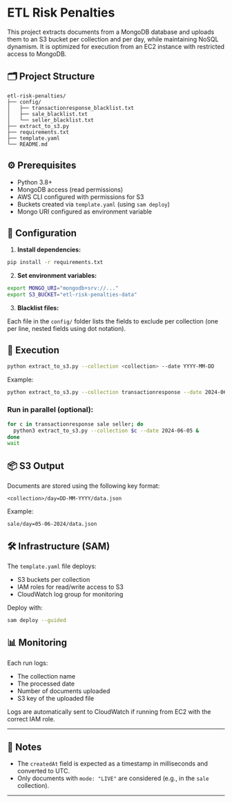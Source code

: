 # ETL Risk Penalties

This project extracts documents from a MongoDB database and uploads them to an S3 bucket per collection and per day, while maintaining NoSQL dynamism. It is optimized for execution from an EC2 instance with restricted access to MongoDB.

## 🗂 Project Structure

```
etl-risk-penalties/
├── config/
│   ├── transactionresponse_blacklist.txt
│   ├── sale_blacklist.txt
│   └── seller_blacklist.txt
├── extract_to_s3.py
├── requirements.txt
├── template.yaml
└── README.md
```

## ⚙️ Prerequisites

- Python 3.8+
- MongoDB access (read permissions)
- AWS CLI configured with permissions for S3
- Buckets created via `template.yaml` (using `sam deploy`)
- Mongo URI configured as environment variable

## 🧪 Configuration

1. **Install dependencies:**

```bash
pip install -r requirements.txt
```

2. **Set environment variables:**

```bash
export MONGO_URI="mongodb+srv://..."
export S3_BUCKET="etl-risk-penalties-data"
```

3. **Blacklist files:**

Each file in the `config/` folder lists the fields to exclude per collection (one per line, nested fields using dot notation).

## 🚀 Execution

```bash
python extract_to_s3.py --collection <collection> --date YYYY-MM-DD
```

Example:

```bash
python extract_to_s3.py --collection transactionresponse --date 2024-06-05
```

### Run in parallel (optional):

```bash
for c in transactionresponse sale seller; do
  python3 extract_to_s3.py --collection $c --date 2024-06-05 &
done
wait
```

## 📦 S3 Output

Documents are stored using the following key format:

```
<collection>/day=DD-MM-YYYY/data.json
```

Example:

```
sale/day=05-06-2024/data.json
```

## 🛠 Infrastructure (SAM)

The `template.yaml` file deploys:

- S3 buckets per collection
- IAM roles for read/write access to S3
- CloudWatch log group for monitoring

Deploy with:

```bash
sam deploy --guided
```

## 📊 Monitoring

Each run logs:

- The collection name
- The processed date
- Number of documents uploaded
- S3 key of the uploaded file

Logs are automatically sent to CloudWatch if running from EC2 with the correct IAM role.

---

## 📌 Notes

- The `createdAt` field is expected as a timestamp in milliseconds and converted to UTC.
- Only documents with `mode: "LIVE"` are considered (e.g., in the `sale` collection).

---
